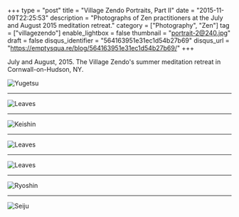 +++
type = "post"
title = "Village Zendo Portraits, Part II"
date = "2015-11-09T22:25:53"
description = "Photographs of Zen practitioners at the July and August 2015 meditation retreat."
category = ["Photography", "Zen"]
tag = ["villagezendo"]
enable_lightbox = false
thumbnail = "portrait-2@240.jpg"
draft = false
disqus_identifier = "564163951e31ec1d54b27b69"
disqus_url = "https://emptysqua.re/blog/564163951e31ec1d54b27b69/"
+++

<p>July and August, 2015. The Village Zendo's summer meditation retreat in Cornwall-on-Hudson, NY.</p>
<p><img style="display:block; margin-left:auto; margin-right:auto;" src="portrait.jpg" alt="Yugetsu" title="Yugetsu" /></p>
<hr />
<p><img style="display:block; margin-left:auto; margin-right:auto;" src="portrait-2.jpg" alt="Leaves" title="Leaves" /></p>
<hr />
<p><img style="display:block; margin-left:auto; margin-right:auto;" src="portrait-3.jpg" alt="Keishin" title="Keishin" /></p>
<hr />
<p><img style="display:block; margin-left:auto; margin-right:auto;" src="portrait-4.jpg" alt="Leaves" title="Leaves" /></p>
<hr />
<p><img style="display:block; margin-left:auto; margin-right:auto;" src="portrait-5.jpg" alt="Leaves" title="Leaves" /></p>
<hr />
<p><img style="display:block; margin-left:auto; margin-right:auto;" src="portrait-6.jpg" alt="Ryoshin" title="Ryoshin" /></p>
<hr />
<p><img style="display:block; margin-left:auto; margin-right:auto;" src="portrait-7.jpg" alt="Seiju" title="Seiju" /></p>
